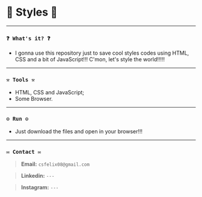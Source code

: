 # 🌟 Styles 🌟

----
### `❓ What's it? ❓`

* I gonna use this repository just to save cool styles codes using HTML, CSS and a bit of JavaScript!!! C'mon, let's style the world!!!!!


----
### `⚒️ Tools ⚒️`

* HTML, CSS and JavaScript;
* Some Browser.

----
### `⚙️ Run ⚙️`

* Just download the files and open in your browser!!!

----
### `✉️ Contact ✉️`

> **Email:** `csfelix08@gmail.com`

> **Linkedin:** `---`

> **Instagram:** `---`
